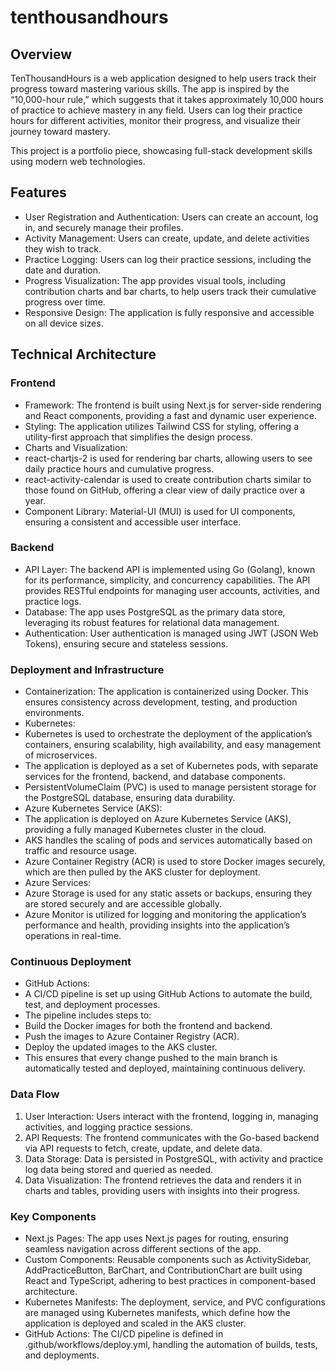 # tenthousandhours

## Overview

TenThousandHours is a web application designed to help users track their progress toward mastering various skills. The app is inspired by the “10,000-hour rule,” which suggests that it takes approximately 10,000 hours of practice to achieve mastery in any field. Users can log their practice hours for different activities, monitor their progress, and visualize their journey toward mastery.

This project is a portfolio piece, showcasing full-stack development skills using modern web technologies.

## Features

  - User Registration and Authentication: Users can create an account, log in, and securely manage their profiles.
  - Activity Management: Users can create, update, and delete activities they wish to track.
  - Practice Logging: Users can log their practice sessions, including the date and duration.
  - Progress Visualization: The app provides visual tools, including contribution charts and bar charts, to help users track their cumulative progress over time.
  - Responsive Design: The application is fully responsive and accessible on all device sizes.

## Technical Architecture

### Frontend
  - Framework: The frontend is built using Next.js for server-side rendering and React components, providing a fast and dynamic user experience.
  - Styling: The application utilizes Tailwind CSS for styling, offering a utility-first approach that simplifies the design process.
  - Charts and Visualization:
  - react-chartjs-2 is used for rendering bar charts, allowing users to see daily practice hours and cumulative progress.
  - react-activity-calendar is used to create contribution charts similar to those found on GitHub, offering a clear view of daily practice over a year.
  - Component Library: Material-UI (MUI) is used for UI components, ensuring a consistent and accessible user interface.

### Backend
  - API Layer: The backend API is implemented using Go (Golang), known for its performance, simplicity, and concurrency capabilities. The API provides RESTful endpoints for managing user accounts, activities, and practice logs.
  - Database: The app uses PostgreSQL as the primary data store, leveraging its robust features for relational data management.
  - Authentication: User authentication is managed using JWT (JSON Web Tokens), ensuring secure and stateless sessions.

### Deployment and Infrastructure
  - Containerization: The application is containerized using Docker. This ensures consistency across development, testing, and production environments.
  - Kubernetes:
  - Kubernetes is used to orchestrate the deployment of the application’s containers, ensuring scalability, high availability, and easy management of microservices.
  - The application is deployed as a set of Kubernetes pods, with separate services for the frontend, backend, and database components.
  - PersistentVolumeClaim (PVC) is used to manage persistent storage for the PostgreSQL database, ensuring data durability.
  - Azure Kubernetes Service (AKS):
  - The application is deployed on Azure Kubernetes Service (AKS), providing a fully managed Kubernetes cluster in the cloud.
  - AKS handles the scaling of pods and services automatically based on traffic and resource usage.
  - Azure Container Registry (ACR) is used to store Docker images securely, which are then pulled by the AKS cluster for deployment.
  - Azure Services:
  - Azure Storage is used for any static assets or backups, ensuring they are stored securely and are accessible globally.
  - Azure Monitor is utilized for logging and monitoring the application’s performance and health, providing insights into the application’s operations in real-time.

### Continuous Deployment
  - GitHub Actions:
  - A CI/CD pipeline is set up using GitHub Actions to automate the build, test, and deployment processes.
  - The pipeline includes steps to:
  - Build the Docker images for both the frontend and backend.
  - Push the images to Azure Container Registry (ACR).
  - Deploy the updated images to the AKS cluster.
  - This ensures that every change pushed to the main branch is automatically tested and deployed, maintaining continuous delivery.

### Data Flow

  1. User Interaction: Users interact with the frontend, logging in, managing activities, and logging practice sessions.
  2. API Requests: The frontend communicates with the Go-based backend via API requests to fetch, create, update, and delete data.
  3. Data Storage: Data is persisted in PostgreSQL, with activity and practice log data being stored and queried as needed.
  4. Data Visualization: The frontend retrieves the data and renders it in charts and tables, providing users with insights into their progress.

### Key Components

  - Next.js Pages: The app uses Next.js pages for routing, ensuring seamless navigation across different sections of the app.
  - Custom Components: Reusable components such as ActivitySidebar, AddPracticeButton, BarChart, and ContributionChart are built using React and TypeScript, adhering to best practices in component-based architecture.
  - Kubernetes Manifests: The deployment, service, and PVC configurations are managed using Kubernetes manifests, which define how the application is deployed and scaled in the AKS cluster.
  - GitHub Actions: The CI/CD pipeline is defined in .github/workflows/deploy.yml, handling the automation of builds, tests, and deployments.
